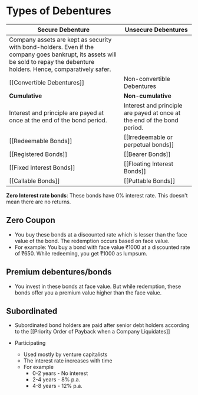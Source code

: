 # Types of Debentures

| **Secure Debenture**                                                                                                                                                          | **Unsecure Debentures**                                                 |
|-------------------------------------------------------------------------------------------------------------------------------------------------------------------------------|-------------------------------------------------------------------------|
| Company assets are kept as security with bond-holders. Even if the company goes bankrupt, its assets will be sold to repay the debenture holders. Hence, comparatively safer. |                                                                         |
| [[Convertible Debentures]]                                                                                                                                                    | Non-convertible Debentures                                              |
| **Cumulative**                                                                                                                                                                | **Non-cumulative**                                                      |
| Interest and principle are payed at once at the end of the bond period.                                                                                                       | Interest and principle are payed at once at the end of the bond period. |
| [[Redeemable Bonds]]                                                                                                                                                          | [[Irredeemable or perpetual bonds]]                                     |
| [[Registered Bonds]]                                                                                                                                                          | [[Bearer Bonds]]                                                        |
| [[Fixed Interest Bonds]]                                                                                                                                                      | [[Floating Interest Bonds]]                                             |
| [[Callable Bonds]]                                                                                                                                                            | [[Puttable Bonds]]                                                      |

**Zero Interest rate bonds**: These bonds have 0% interest rate. This doesn't mean there are no returns.

## Zero Coupon

- You buy these bonds at a discounted rate which is lesser than the face value of the bond. The redemption occurs based on face value.
- For example: You buy a bond with face value ₹1000 at a discounted rate of ₹650. While redeeming, you get ₹1000 as lumpsum.

## Premium debentures/bonds

- You invest in these bonds at face value. But while redemption, these bonds offer you a premium value higher than the face value.

## Subordinated

- Subordinated bond holders are paid after senior debt holders according to the [[Priority Order of Payback when a Company Liquidates]]

- Participating
  - Used mostly by venture capitalists
  - The interest rate increases with time
  - For example
    - 0-2 years - No interest
    - 2-4 years - 8% p.a.
    - 4-8 years - 12% p.a.
